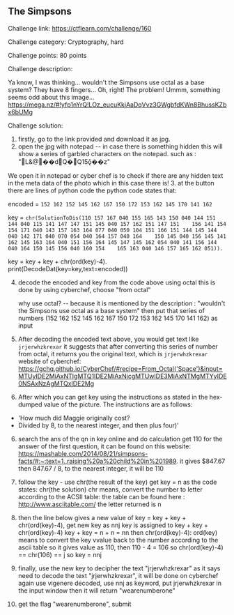 ## The Simpsons
Challenge link: https://ctflearn.com/challenge/160


Challenge category: Cryptography, hard 

Challenge points: 80 points

Challenge description:

Ya know, I was thinking... wouldn't the Simpsons use octal as a base system? They have 8 fingers... Oh, right! The problem! Ummm, something seems odd about this image... https://mega.nz/#!yfp1nYrQ!LOz_eucuKkjAaDqVvz3GWgbfdKWn8BhussKZbx6bUMg

Challenge solution:

1. firstly, go to the link provided and download it as jpg.
2. open the jpg with notepad -- in case there is something hidden 
   this will show a series of garbled characters on the notepad.
   such as : "L&@��dQ�Q15ǭ��z"

We open it in notepad or cyber chef is to check if there are any hidden text in the meta data of the photo which in this case there is!
3. at the button there are lines of python code 
   the python code states that: 
   
   encoded = `152 162 152 145 162 167 150 172 153 162 145 170 141 162`
   
   key = `chr(SolutionToDis(110 157 167 040 155 165 143 150 040 144 151 144 040 115 141 147 147 151 145 040 157 162 151 147 151    156 141 154 154 171 040 143 157 163 164 077 040 050 104 151 166 151 144 145 144 040 142 171 040 070 054 040 164 157 040 164    150 145 040 156 145 141 162 145 163 164 040 151 156 164 145 147 145 162 054 040 141 156 144 040 164 150 145 156 040 160 154    165 163 040 146 157 165 162 051)).` 
   
   key = key + key + chr(ord(key)-4). 
   print(DecodeDat(key=key,text=encoded))
   
4. decode the encoded and key from the code above using octal
   this is done by using cyberchef, choose "from octal"
   
   why use octal? -- because it is mentioned by the description : "wouldn't the Simpsons use octal as a base system" 
   then put that series of numbers (152 162 152 145 162 167 150 172 153 162 145 170 141 162) as input 
   
5. After decoding the encoded text above, you would get text like `jrjerwhzkrexar`
   it suggests that after converting this series of number from octal, it returns you the original text, which is        `jrjerwhzkrexar`
   website of cyberchef: https://gchq.github.io/CyberChef/#recipe=From_Octal('Space')&input=MTUyIDE2MiAxNTIgMTQ1IDE2MiAxNjcgMTUwIDE3MiAxNTMgMTYyIDE0NSAxNzAgMTQxIDE2Mg
   
6. After which you can get key using the instructions as stated in the hex-dumped value of the picture. The instructions are as follows:
- 'How much did Maggie originally cost? 
- Divided by 8, to the nearest integer, and then plus four)'

6. search the ans of the qn in key online and do calculation get 110
   for the answer of the first question, it can be found on this website:
   https://mashable.com/2014/08/21/simpsons-facts/#:~:text=1.,raising%20a%20child%20in%201989.
   it gives $847.67
   then 847.67 / 8, to the nearest integer, it will be 110
   
7. follow the key - use chr(the result of the key) get key = n
   as the code states: chr(the solution) 
   chr means, convert the number to letter according to the ACSII table:
   the table can be found here : http://www.asciitable.com/
   the letter returned is n 
   
8. then the line below gives a new value of key = key + key + chr(ord(key)-4), get new key as nnj
   key is assigned to key + key + chr(ord(key)-4)
   key + key = n + n = nn
   then chr(ord(key)-4):
   ord(key) means to convert the key vvalue back to the number according to the ascii table
   so it gives value as 110, then 110 - 4 = 106
   so chr(ord(key)-4) == chr(106) == j
   so key = nnj 
   
9. finally, use the new key to decipher the text "jrjerwhzkrexar" 
   as it says need to decode the text "jrjerwhzkrexar", it will be done on cyberchef again
   use vigenere decoded, use nnj as keyword, put jrjerwhzkrexar in the input window 
   then it will return "wearenumberone"
   
10. get the flag "wearenumberone", submit 
